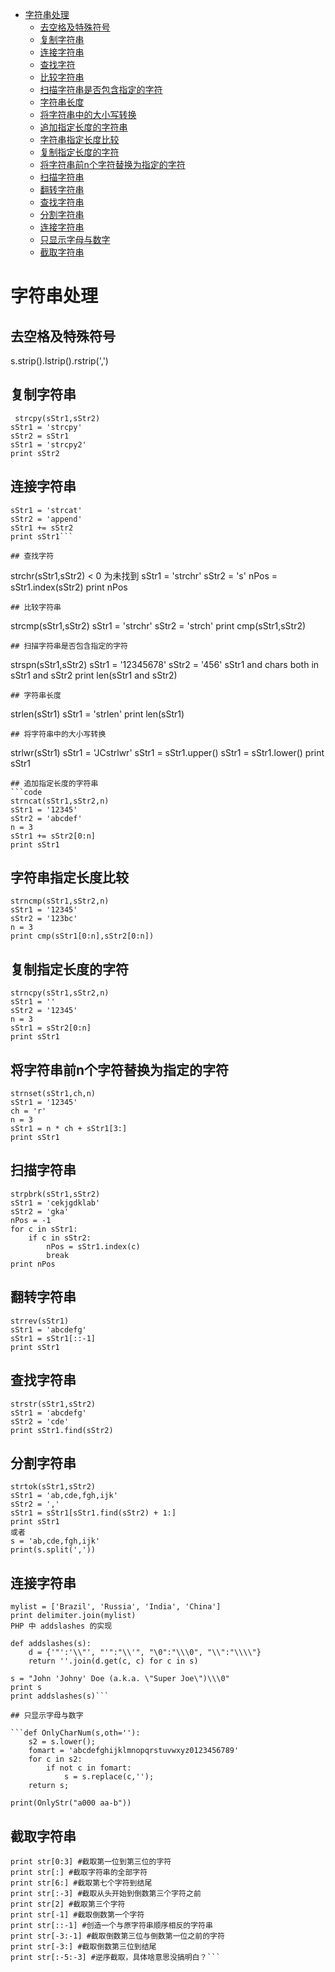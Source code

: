 <!-- TOC depthFrom:1 depthTo:6 withLinks:1 updateOnSave:1 orderedList:0 -->

- [字符串处理](#字符串处理)
	- [去空格及特殊符号](#去空格及特殊符号)
	- [复制字符串](#复制字符串)
	- [连接字符串](#连接字符串)
	- [查找字符](#查找字符)
	- [比较字符串](#比较字符串)
	- [扫描字符串是否包含指定的字符](#扫描字符串是否包含指定的字符)
	- [字符串长度](#字符串长度)
	- [将字符串中的大小写转换](#将字符串中的大小写转换)
	- [追加指定长度的字符串](#追加指定长度的字符串)
	- [字符串指定长度比较](#字符串指定长度比较)
	- [复制指定长度的字符](#复制指定长度的字符)
	- [将字符串前n个字符替换为指定的字符](#将字符串前n个字符替换为指定的字符)
	- [扫描字符串](#扫描字符串)
	- [翻转字符串](#翻转字符串)
	- [查找字符串](#查找字符串)
	- [分割字符串](#分割字符串)
	- [连接字符串](#连接字符串)
	- [只显示字母与数字](#只显示字母与数字)
	- [截取字符串](#截取字符串)

<!-- /TOC -->

# 字符串处理
## 去空格及特殊符号
s.strip().lstrip().rstrip(',')
## 复制字符串
```
 strcpy(sStr1,sStr2)
sStr1 = 'strcpy'
sStr2 = sStr1
sStr1 = 'strcpy2'
print sStr2
```
## 连接字符串

```strcat(sStr1,sStr2)
sStr1 = 'strcat'
sStr2 = 'append'
sStr1 += sStr2
print sStr1```

## 查找字符
```
strchr(sStr1,sStr2)
 < 0 为未找到
sStr1 = 'strchr'
sStr2 = 's'
nPos = sStr1.index(sStr2)
print nPos
```
## 比较字符串
```
strcmp(sStr1,sStr2)
sStr1 = 'strchr'
sStr2 = 'strch'
print cmp(sStr1,sStr2)
```
## 扫描字符串是否包含指定的字符
```
strspn(sStr1,sStr2)
sStr1 = '12345678'
sStr2 = '456'
 sStr1 and chars both in sStr1 and sStr2
print len(sStr1 and sStr2)
```
## 字符串长度
```
strlen(sStr1)
sStr1 = 'strlen'
print len(sStr1)
```
## 将字符串中的大小写转换
```
strlwr(sStr1)
sStr1 = 'JCstrlwr'
sStr1 = sStr1.upper()
 sStr1 = sStr1.lower()
print sStr1
```
## 追加指定长度的字符串
```code
strncat(sStr1,sStr2,n)
sStr1 = '12345'
sStr2 = 'abcdef'
n = 3
sStr1 += sStr2[0:n]
print sStr1
```
## 字符串指定长度比较
```
strncmp(sStr1,sStr2,n)
sStr1 = '12345'
sStr2 = '123bc'
n = 3
print cmp(sStr1[0:n],sStr2[0:n])
```
## 复制指定长度的字符
```
strncpy(sStr1,sStr2,n)
sStr1 = ''
sStr2 = '12345'
n = 3
sStr1 = sStr2[0:n]
print sStr1
```
## 将字符串前n个字符替换为指定的字符
```
strnset(sStr1,ch,n)
sStr1 = '12345'
ch = 'r'
n = 3
sStr1 = n * ch + sStr1[3:]
print sStr1
```
## 扫描字符串
```
strpbrk(sStr1,sStr2)
sStr1 = 'cekjgdklab'
sStr2 = 'gka'
nPos = -1
for c in sStr1:
    if c in sStr2:
        nPos = sStr1.index(c)
        break
print nPos
```
## 翻转字符串
```
strrev(sStr1)
sStr1 = 'abcdefg'
sStr1 = sStr1[::-1]
print sStr1
```

## 查找字符串
```
strstr(sStr1,sStr2)
sStr1 = 'abcdefg'
sStr2 = 'cde'
print sStr1.find(sStr2)
```
## 分割字符串
```
strtok(sStr1,sStr2)
sStr1 = 'ab,cde,fgh,ijk'
sStr2 = ','
sStr1 = sStr1[sStr1.find(sStr2) + 1:]
print sStr1
或者
s = 'ab,cde,fgh,ijk'
print(s.split(','))
```
##  连接字符串

```delimiter = ','
mylist = ['Brazil', 'Russia', 'India', 'China']
print delimiter.join(mylist)
PHP 中 addslashes 的实现

def addslashes(s):
    d = {'"':'\\"', "'":"\\'", "\0":"\\\0", "\\":"\\\\"}
    return ''.join(d.get(c, c) for c in s)

s = "John 'Johny' Doe (a.k.a. \"Super Joe\")\\\0"
print s
print addslashes(s)```

## 只显示字母与数字

```def OnlyCharNum(s,oth=''):
    s2 = s.lower();
    fomart = 'abcdefghijklmnopqrstuvwxyz0123456789'
    for c in s2:
        if not c in fomart:
            s = s.replace(c,'');
    return s;

print(OnlyStr("a000 aa-b"))
```
## 截取字符串
```str = ’0123456789′
print str[0:3] #截取第一位到第三位的字符
print str[:] #截取字符串的全部字符
print str[6:] #截取第七个字符到结尾
print str[:-3] #截取从头开始到倒数第三个字符之前
print str[2] #截取第三个字符
print str[-1] #截取倒数第一个字符
print str[::-1] #创造一个与原字符串顺序相反的字符串
print str[-3:-1] #截取倒数第三位与倒数第一位之前的字符
print str[-3:] #截取倒数第三位到结尾
print str[:-5:-3] #逆序截取，具体啥意思没搞明白？```
